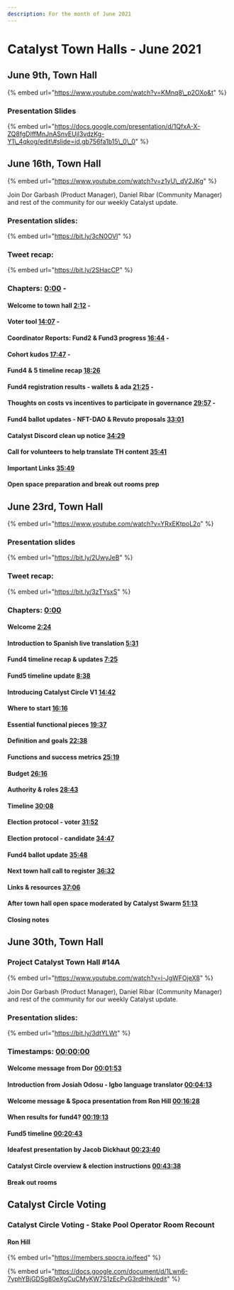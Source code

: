 ```yaml
---
description: For the month of June 2021
---
```


# Catalyst Town Halls - June 2021

## June 9th, Town Hall

{% embed url="https://www.youtube.com/watch?v=KMnq8\_p2OXo&t" %}

### Presentation Slides

{% embed url="https://docs.google.com/presentation/d/1QfxA-X-ZQ8fgDIffMnJnASnvEUjl3vdzKg-Y1\_4qkog/edit\#slide=id.gb756fa1b15\_0\_0" %}

## June 16th, Town Hall

{% embed url="https://www.youtube.com/watch?v=z1yU\_dV2JKg" %}

 Join Dor Garbash \(Product Manager\), Daniel Ribar \(Community Manager\) and rest of the community for our weekly Catalyst update. 

### Presentation slides:

{% embed url="https://bit.ly/3cN0OVl" %}



### Tweet recap:

{% embed url="https://bit.ly/2SHacCP" %}

### Chapters: [0:00](https://www.youtube.com/watch?v=z1yU_dV2JKg&t=0s) - 

#### Welcome to town hall [2:12](https://www.youtube.com/watch?v=z1yU_dV2JKg&t=132s) - 

#### Voter tool [14:07](https://www.youtube.com/watch?v=z1yU_dV2JKg&t=847s) -

#### Coordinator Reports: Fund2 & Fund3 progress [16:44](https://www.youtube.com/watch?v=z1yU_dV2JKg&t=1004s) - 

#### Cohort kudos [17:47](https://www.youtube.com/watch?v=z1yU_dV2JKg&t=1067s) - 

#### Fund4 & 5 timeline recap [18:26](https://www.youtube.com/watch?v=z1yU_dV2JKg&t=1106s) 

#### Fund4 registration results - wallets & ada [21:25](https://www.youtube.com/watch?v=z1yU_dV2JKg&t=1285s) - 

#### Thoughts on costs vs incentives to participate in governance [29:57](https://www.youtube.com/watch?v=z1yU_dV2JKg&t=1797s) - 

#### Fund4 ballot updates - NFT-DAO & Revuto proposals [33:01](https://www.youtube.com/watch?v=z1yU_dV2JKg&t=1981s)

#### Catalyst Discord clean up notice [34:29](https://www.youtube.com/watch?v=z1yU_dV2JKg&t=2069s)

#### Call for volunteers to help translate TH content [35:41](https://www.youtube.com/watch?v=z1yU_dV2JKg&t=2141s)

#### Important Links [35:49](https://www.youtube.com/watch?v=z1yU_dV2JKg&t=2149s) 

#### Open space preparation and break out rooms prep

## June 23rd, Town Hall

{% embed url="https://www.youtube.com/watch?v=YRxEKtpoL2o" %}

###  Presentation slides

{% embed url="https://bit.ly/2UwyJeB" %}

### Tweet recap:

{% embed url="https://bit.ly/3zTYsxS" %}

### Chapters: [0:00](https://www.youtube.com/watch?v=YRxEKtpoL2o&t=0s)

#### Welcome [2:24](https://www.youtube.com/watch?v=YRxEKtpoL2o&t=144s)

#### Introduction to Spanish live translation [5:31](https://www.youtube.com/watch?v=YRxEKtpoL2o&t=331s)

#### Fund4 timeline recap & updates [7:25](https://www.youtube.com/watch?v=YRxEKtpoL2o&t=445s)

#### Fund5 timeline update [8:38](https://www.youtube.com/watch?v=YRxEKtpoL2o&t=518s)

#### Introducing Catalyst Circle V1 [14:42](https://www.youtube.com/watch?v=YRxEKtpoL2o&t=882s)

#### Where to start [16:16](https://www.youtube.com/watch?v=YRxEKtpoL2o&t=976s)

#### Essential functional pieces [19:37](https://www.youtube.com/watch?v=YRxEKtpoL2o&t=1177s)

#### Definition and goals [22:38](https://www.youtube.com/watch?v=YRxEKtpoL2o&t=1358s)

#### Functions and success metrics [25:19](https://www.youtube.com/watch?v=YRxEKtpoL2o&t=1519s)

#### Budget [26:16](https://www.youtube.com/watch?v=YRxEKtpoL2o&t=1576s)

#### Authority & roles [28:43](https://www.youtube.com/watch?v=YRxEKtpoL2o&t=1723s)

#### Timeline [30:08](https://www.youtube.com/watch?v=YRxEKtpoL2o&t=1808s)

#### Election protocol - voter [31:52](https://www.youtube.com/watch?v=YRxEKtpoL2o&t=1912s)

#### Election protocol - candidate [34:47](https://www.youtube.com/watch?v=YRxEKtpoL2o&t=2087s)

#### Fund4 ballot update [35:48](https://www.youtube.com/watch?v=YRxEKtpoL2o&t=2148s)

#### Next town hall call to register [36:32](https://www.youtube.com/watch?v=YRxEKtpoL2o&t=2192s)

#### Links & resources [37:06](https://www.youtube.com/watch?v=YRxEKtpoL2o&t=2226s)

#### After town hall open space moderated by Catalyst Swarm [51:13](https://www.youtube.com/watch?v=YRxEKtpoL2o&t=3073s)

#### Closing notes

## June 30th, Town Hall

### Project Catalyst Town Hall \#14A

{% embed url="https://www.youtube.com/watch?v=i-JgWFOjeX8" %}

Join Dor Garbash \(Product Manager\), Daniel Ribar \(Community Manager\) and rest of the community for our weekly Catalyst update.

###  Presentation slides:

{% embed url="https://bit.ly/3dtYLWt" %}

### Timestamps: [00:00:00](https://www.youtube.com/watch?v=i-JgWFOjeX8&t=0s) 

#### Welcome message from Dor [00:01:53](https://www.youtube.com/watch?v=i-JgWFOjeX8&t=113s) 

#### Introduction from Josiah Odosu - Igbo language translator [00:04:13](https://www.youtube.com/watch?v=i-JgWFOjeX8&t=253s) 

#### Welcome message & Spoca presentation from Ron Hill [00:16:28](https://www.youtube.com/watch?v=i-JgWFOjeX8&t=988s) 

#### When results for fund4? [00:19:13](https://www.youtube.com/watch?v=i-JgWFOjeX8&t=1153s) 

#### Fund5 timeline [00:20:43](https://www.youtube.com/watch?v=i-JgWFOjeX8&t=1243s) 

#### Ideafest presentation by Jacob Dickhaut [00:23:40](https://www.youtube.com/watch?v=i-JgWFOjeX8&t=1420s) 

#### Catalyst Circle overview & election instructions [00:43:38](https://www.youtube.com/watch?v=i-JgWFOjeX8&t=2618s) 

#### Break out rooms

## Catalyst Circle Voting

### Catalyst Circle Voting - Stake Pool Operator Room Recount

#### Ron Hill

{% embed url="https://members.spocra.io/feed" %}

{% embed url="https://docs.google.com/document/d/1Lwn6-7yphYBjGDSg80eXgCuCMyKW7S1zEcPvG3rdHhk/edit" %}









